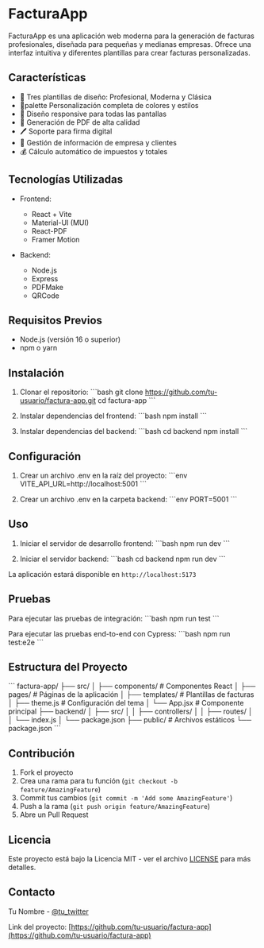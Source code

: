# FacturaApp

FacturaApp es una aplicación web moderna para la generación de facturas profesionales, diseñada para pequeñas y medianas empresas. Ofrece una interfaz intuitiva y diferentes plantillas para crear facturas personalizadas.

## Características

- 🎨 Tres plantillas de diseño: Profesional, Moderna y Clásica
- 🎨palette Personalización completa de colores y estilos
- 📱 Diseño responsive para todas las pantallas
- 💾 Generación de PDF de alta calidad
- 🖊️ Soporte para firma digital
- 🏢 Gestión de información de empresa y clientes
- 💰 Cálculo automático de impuestos y totales

## Tecnologías Utilizadas

- Frontend:
  - React + Vite
  - Material-UI (MUI)
  - React-PDF
  - Framer Motion

- Backend:
  - Node.js
  - Express
  - PDFMake
  - QRCode

## Requisitos Previos

- Node.js (versión 16 o superior)
- npm o yarn

## Instalación

1. Clonar el repositorio:
\`\`\`bash
git clone https://github.com/tu-usuario/factura-app.git
cd factura-app
\`\`\`

2. Instalar dependencias del frontend:
\`\`\`bash
npm install
\`\`\`

3. Instalar dependencias del backend:
\`\`\`bash
cd backend
npm install
\`\`\`

## Configuración

1. Crear un archivo .env en la raíz del proyecto:
\`\`\`env
VITE_API_URL=http://localhost:5001
\`\`\`

2. Crear un archivo .env en la carpeta backend:
\`\`\`env
PORT=5001
\`\`\`

## Uso

1. Iniciar el servidor de desarrollo frontend:
\`\`\`bash
npm run dev
\`\`\`

2. Iniciar el servidor backend:
\`\`\`bash
cd backend
npm run dev
\`\`\`

La aplicación estará disponible en `http://localhost:5173`

## Pruebas

Para ejecutar las pruebas de integración:
\`\`\`bash
npm run test
\`\`\`

Para ejecutar las pruebas end-to-end con Cypress:
\`\`\`bash
npm run test:e2e
\`\`\`

## Estructura del Proyecto

\`\`\`
factura-app/
├── src/
│   ├── components/     # Componentes React
│   ├── pages/         # Páginas de la aplicación
│   ├── templates/     # Plantillas de facturas
│   ├── theme.js       # Configuración del tema
│   └── App.jsx        # Componente principal
├── backend/
│   ├── src/
│   │   ├── controllers/
│   │   ├── routes/
│   │   └── index.js
│   └── package.json
├── public/           # Archivos estáticos
└── package.json
\`\`\`

## Contribución

1. Fork el proyecto
2. Crea una rama para tu función (`git checkout -b feature/AmazingFeature`)
3. Commit tus cambios (`git commit -m 'Add some AmazingFeature'`)
4. Push a la rama (`git push origin feature/AmazingFeature`)
5. Abre un Pull Request

## Licencia

Este proyecto está bajo la Licencia MIT - ver el archivo [LICENSE](LICENSE) para más detalles.

## Contacto

Tu Nombre - [@tu_twitter](https://twitter.com/tu_twitter)

Link del proyecto: [https://github.com/tu-usuario/factura-app](https://github.com/tu-usuario/factura-app)
